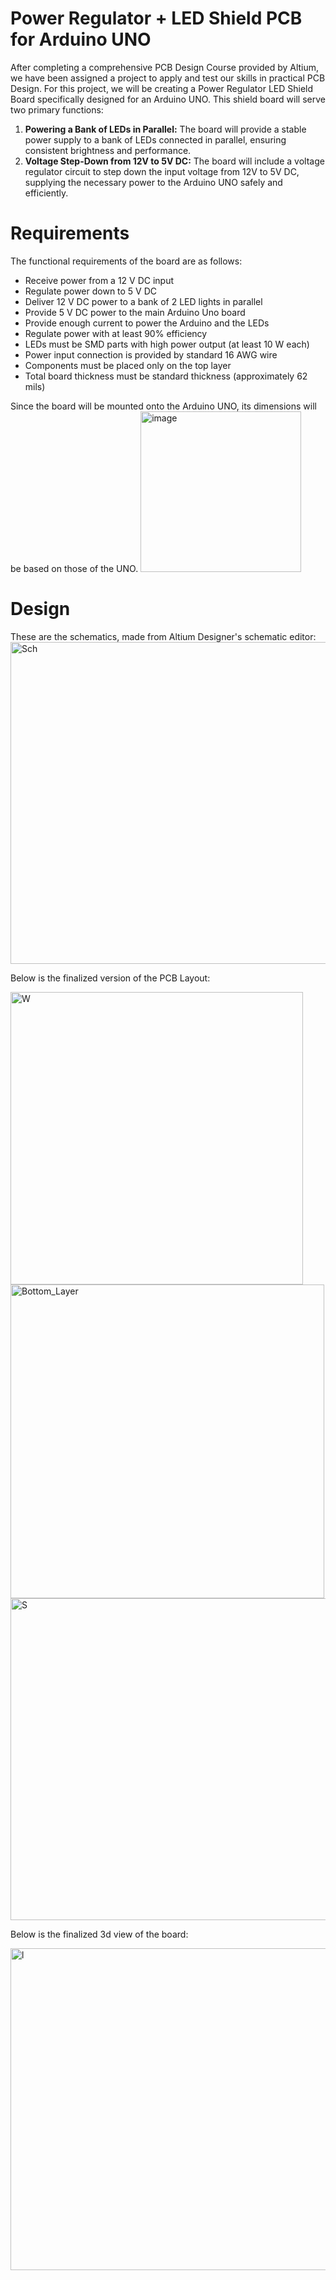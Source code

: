 # Power Regulator + LED Shield PCB for Arduino UNO

After completing a comprehensive PCB Design Course provided by Altium, we have been assigned a project to apply and test our skills in practical PCB Design. For this project, we will be creating a Power Regulator LED Shield Board specifically designed for an Arduino UNO. This shield board will serve two primary functions:

1. **Powering a Bank of LEDs in Parallel:** The board will provide a stable power supply to a bank of LEDs connected in parallel, ensuring consistent brightness and performance.
2. **Voltage Step-Down from 12V to 5V DC:** The board will include a voltage regulator circuit to step down the input voltage from 12V to 5V DC, supplying the necessary power to the Arduino UNO safely and efficiently.

# Requirements
The functional requirements of the board are as follows:
- Receive power from a 12 V DC input
- Regulate power down to 5 V DC
- Deliver 12 V DC power to a bank of 2 LED lights in parallel
- Provide 5 V DC power to the main Arduino Uno board
- Provide enough current to power the Arduino and the LEDs
- Regulate power with at least 90% efficiency
- LEDs must be SMD parts with high power output (at least 10 W each)
- Power input connection is provided by standard 16 AWG wire
- Components must be placed only on the top layer
- Total board thickness must be standard thickness (approximately 62 mils)

Since the board will be mounted onto the Arduino UNO, its dimensions will be based on those of the UNO.
<img width="257" alt="image" src="https://github.com/Mufasa8066/Power-Regulator-LED-Board/assets/124084701/0262c669-6ec1-4f00-b4e2-86db8dbe03d6">


# Design

These are the schematics, made from Altium Designer's schematic editor:
<img width="515" alt="Sch" src="https://github.com/Mufasa8066/Power-Regulator-LED-Board/assets/124084701/975416a8-6499-4812-be27-9b1608f80a9b">

Below is the finalized version of the PCB Layout:

<img width="468" alt="W" src="https://github.com/Mufasa8066/Power-Regulator-LED-Board/assets/124084701/ac7ad3b4-6a0c-43c9-94fd-9eef09426d86">
<img width="502" alt="Bottom_Layer" src="https://github.com/Mufasa8066/Power-Regulator-LED-Board/assets/124084701/ba3b8e58-9634-499d-aa00-4ffcd75d2d3a">
<img width="515" alt="S" src="https://github.com/Mufasa8066/Power-Regulator-LED-Board/assets/124084701/d4854151-cb0e-49ee-a182-b0f3d00de75c">

Below is the finalized 3d view of the board:

<img width="515" alt="l" src="https://github.com/Mufasa8066/Power-Regulator-LED-Board/assets/124084701/8b44ca95-59f1-464d-b8fa-7827875a37c4">






